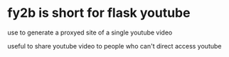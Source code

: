 # fy2b is short for flask youtube

use to generate a proxyed site of a single youtube video

useful to share youtube video to people who can't direct access youtube

